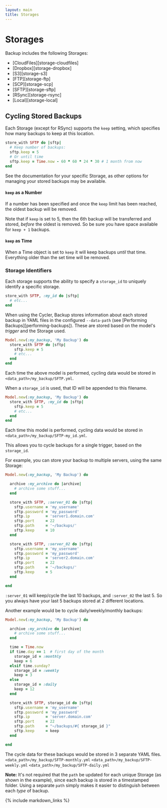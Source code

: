 ```yaml
---
layout: main
title: Storages
---
```


Storages
========

Backup includes the following Storages:

- [CloudFiles][storage-cloudfiles]
- [Dropbox][storage-dropbox]
- [S3][storage-s3]
- [FTP][storage-ftp]
- [SCP][storage-scp]
- [SFTP][storage-sftp]
- [RSync][storage-rsync]
- [Local][storage-local]


Cycling Stored Backups
----------------------

Each Storage (except for RSync) supports the `keep` setting, which specifies how many backups to keep at this location.

``` rb
store_with SFTP do |sftp|
  # Keep number of backups:
  sftp.keep = 5
  # Or until time
  sftp.keep = Time.now - 60 * 60 * 24 * 30 # 1 month from now
end
```

See the documentation for your specific Storage, as other options for managing your stored backups may be available.

#### `keep` as a Number

If a number has been specified and once the `keep` limit has been reached, the oldest backup will be removed.

Note that if `keep` is set to 5, then the 6th backup will be transferred and stored, _before_ the oldest is removed.
So be sure you have space available for `keep + 1` backups.

#### `keep` as Time

When a Time object is set to `keep` it will keep backups _until_ that time.
Everything older than the set time will be removed.

### Storage Identifiers

Each storage supports the ability to specify a `storage_id` to uniquely identify a specific storage.

```rb
store_with SFTP, :my_id do |sftp|
  # etc...
end
```

When using the Cycler, Backup stores information about each stored backup in YAML files in the configured `--data-path`
(see [Performing Backups][performing-backups]). These are stored based on the model's _trigger_ and the Storage used.

```rb
Model.new(:my_backup, 'My Backup') do
  store_with SFTP do |sftp|
    sftp.keep = 5
    # etc...
  end
end
```

Each time the above model is performed, cycling data would be stored in `<data_path>/my_backup/SFTP.yml`.

When a `storage_id` is used, that ID will be appended to this filename.

```rb
Model.new(:my_backup, 'My Backup') do
  store_with SFTP, :my_id do |sftp|
    sftp.keep = 5
    # etc...
  end
end
```

Each time this model is performed, cycling data would be stored in `<data_path>/my_backup/SFTP-my_id.yml`.

This allows you to cycle backups for a single trigger, based on the `storage_id`.

For example, you can store your backup to multiple servers, using the same Storage:

```rb
Model.new(:my_backup, 'My Backup') do

  archive :my_archive do |archive|
    # archive some stuff...
  end

  store_with SFTP, :server_01 do |sftp|
    sftp.username = 'my_username'
    sftp.password = 'my_password'
    sftp.ip       = 'server1.domain.com'
    sftp.port     = 22
    sftp.path     = '~/backups/'
    sftp.keep     = 10
  end

  store_with SFTP, :server_02 do |sftp|
    sftp.username = 'my_username'
    sftp.password = 'my_password'
    sftp.ip       = 'server2.domain.com'
    sftp.port     = 22
    sftp.path     = '~/backups/'
    sftp.keep     = 5
  end

end
```

`:server_01` will keep/cycle the last 10 backups, and `:server_02` the last 5. So you always have your last 5 backups
stored at 2 different locations.

Another example would be to cycle daily/weekly/monthly backups:

```rb
Model.new(:my_backup, 'My Backup') do

  archive :my_archive do |archive|
    # archive some stuff...
  end

  time = Time.now
  if time.day == 1  # first day of the month
    storage_id = :monthly
    keep = 6
  elsif time.sunday?
    storage_id = :weekly
    keep = 3
  else
    storage_id = :daily
    keep = 12
  end

  store_with SFTP, storage_id do |sftp|
    sftp.username = 'my_username'
    sftp.password = 'my_password'
    sftp.ip       = 'server.domain.com'
    sftp.port     = 22
    sftp.path     = "~/backups/#{ storage_id }"
    sftp.keep     = keep
  end

end
```

The cycle data for these backups would be stored in 3 separate YAML files.
`<data_path>/my_backup/SFTP-monthly.yml`
`<data_path>/my_backup/SFTP-weekly.yml`
`<data_path>/my_backup/SFTP-daily.yml`

**Note:** It's not required that the `path` be updated for each unique Storage (as shown in the example), since each
backup is stored in a timestamped folder. Using a separate `path` simply makes it easier to distinguish between each
_type_ of backup.


{% include markdown_links %}
